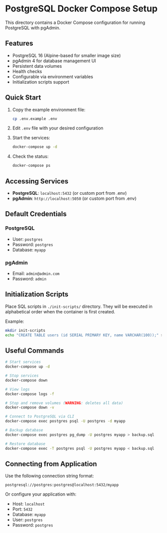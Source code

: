 # PostgreSQL Docker Compose Setup

This directory contains a Docker Compose configuration for running PostgreSQL with pgAdmin.

## Features

- PostgreSQL 16 (Alpine-based for smaller image size)
- pgAdmin 4 for database management UI
- Persistent data volumes
- Health checks
- Configurable via environment variables
- Initialization scripts support

## Quick Start

1. Copy the example environment file:
   ```bash
   cp .env.example .env
   ```

2. Edit `.env` file with your desired configuration

3. Start the services:
   ```bash
   docker-compose up -d
   ```

4. Check the status:
   ```bash
   docker-compose ps
   ```

## Accessing Services

- **PostgreSQL**: `localhost:5432` (or custom port from .env)
- **pgAdmin**: `http://localhost:5050` (or custom port from .env)

## Default Credentials

### PostgreSQL
- User: `postgres`
- Password: `postgres`
- Database: `myapp`

### pgAdmin
- Email: `admin@admin.com`
- Password: `admin`

## Initialization Scripts

Place SQL scripts in `./init-scripts/` directory. They will be executed in alphabetical order when the container is first created.

Example:
```bash
mkdir init-scripts
echo "CREATE TABLE users (id SERIAL PRIMARY KEY, name VARCHAR(100));" > init-scripts/01-create-tables.sql
```

## Useful Commands

```bash
# Start services
docker-compose up -d

# Stop services
docker-compose down

# View logs
docker-compose logs -f

# Stop and remove volumes (WARNING: deletes all data)
docker-compose down -v

# Connect to PostgreSQL via CLI
docker-compose exec postgres psql -U postgres -d myapp

# Backup database
docker-compose exec postgres pg_dump -U postgres myapp > backup.sql

# Restore database
docker-compose exec -T postgres psql -U postgres myapp < backup.sql
```

## Connecting from Application

Use the following connection string format:
```
postgresql://postgres:postgres@localhost:5432/myapp
```

Or configure your application with:
- Host: `localhost`
- Port: `5432`
- Database: `myapp`
- User: `postgres`
- Password: `postgres`
